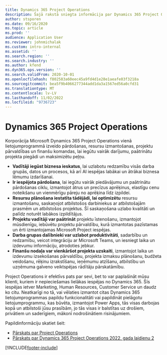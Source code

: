 ```yaml
---
title: Dynamics 365 Project Operations
description: Šajā rakstā sniegta informācija par Dynamics 365 Project Operations.
author: stsporen
ms.date: 09/16/2020
ms.topic: article
ms.prod: ''
audience: Application User
ms.reviewer: johnmichalak
ms.custom: intro-internal
ms.assetid: ''
ms.search.region: ''
ms.search.industry: ''
ms.author: kfend
ms.dyn365.ops.version: ''
ms.search.validFrom: 2020-10-01
ms.openlocfilehash: f802583a60eec45a9fd4d1e28e1aeafe03f3218a
ms.sourcegitcommit: bea5f9b4066277344add1da3a1567ed56a0cfd31
ms.translationtype: MT
ms.contentlocale: lv-LV
ms.lasthandoff: 11/02/2022
ms.locfileid: "9736723"
---
```

# <a name="dynamics-365-project-operations"></a>Dynamics 365 Project Operations

Korporācija Microsoft Dynamics 365 Project Operations vienā lietojumprogrammā izveido pārdošanas, resursu izmantošanas, projektu pārvaldības un finanšu komandas, lai iegūtu vairāk darījumu, paātrinātu projekta piegādi un maksimizētu peļņu.

-   **Vadītāji iegūst biznesa ieskatus**, lai uzlabotu redzamību visās darba grupās, datos un procesos, kā arī AI iespējas labākai un ātrākai biznesa lēmumu izdarīšanai.
-   **Ir iespējota pārdošana**, lai iegūtu vairāk piedāvājumu un paātrinātu pārdošanas ciklu, izmantojot ātrus un precīzus aprēķinus, elastīgu cenu noteikšanu un vienmērīgu pāreju no aprēķina līdz izpildei.
-   **Resursu plānošana iestatīta tādējādi, lai optimizētu** resursu izmantošanu, saskaņojot atbilstošos darbiniekus ar atbilstošajām prasmēm un atbilstošos projektus. Šī saskaņošana uzlabo kvalitāti un palīdz noturēt labākos izpildītājus.
-   **Projektu vadītāji var paātrināt** projektu īstenošanu, izmantojot mūsdienīgu, iebūvētu projektu pārvaldību, kurā izmantotas pazīstamas un ērti izmantojamas Microsoft Project iespējas.
-   **Darba grupas dalībnieki var uzlabot produktivitāti**, sadarbību un redzamību, veicot integrāciju ar Microsoft Teams, un iesniegt laika un izdevumu informāciju, atrodoties jebkur.
-   **Finanšu nodaļa var vienkāršot projekta uzskaiti**, izmantojot laika un izdevumu izsekošanas pārvaldību, projekta izmaksu plānošanu, budžeta veidošanu, rēķinu izrakstīšanu, ieņēmumu atzīšanu, atbilstību un uzņēmuma galveno veiktspējas rādītāju pārskatāmību.

Project Operations ir efektīvs pats par sevi, bet to var paplašināt mūsu klienti, kuriem ir nepieciešamas lielākas iespējas no Dynamics 365. Šīs iespējas ietver Marketing, Human Resources, Customer Service un daudz ko citu. Neatkarīgi no tā, vai vēlaties izmantot citas Dynamics 365 lietojumprogrammas papildu funkcionalitāti vai papildināt pielāgotu lietojumprogrammu, kas būvēta, izmantojot Power Apps, tās visas darbojas kopā un atbilstoši jūsu prasībām, jo tās visas ir balstītas uz drošiem, privātiem un saderīgiem, mākonī nodrošinātiem risinājumiem.

Papildinformāciju skatiet šeit:

- [Pārskats par Project Operations](https://dynamics.microsoft.com/en-us/project-operations/overview/)
- [Pārskats par Dynamics 365 Project Operations 2022. gada laidienu 2](/dynamics365-release-plan/2022wave2/finance-operations/dynamics365-project-operations/)


[!INCLUDE[footer-include](includes/footer-banner.md)]
